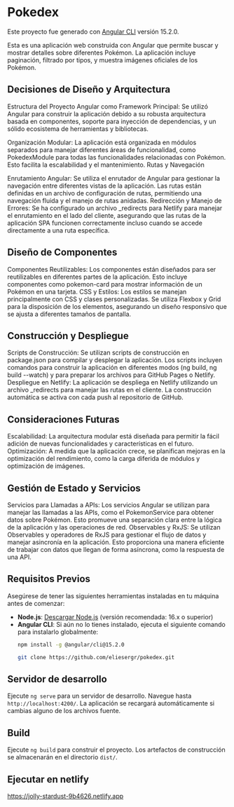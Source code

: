 # Pokedex

Este proyecto fue generado con [Angular CLI](https://github.com/angular/angular-cli) versión 15.2.0.

Esta es una aplicación web construida con Angular que permite buscar y mostrar detalles sobre diferentes Pokémon. La aplicación incluye paginación, filtrado por tipos, y muestra imágenes oficiales de los Pokémon.

## Decisiones de Diseño y Arquitectura
Estructura del Proyecto
Angular como Framework Principal: Se utilizó Angular para construir la aplicación debido a su robusta arquitectura basada en componentes, soporte para inyección de dependencias, y un sólido ecosistema de herramientas y bibliotecas.

Organización Modular: La aplicación está organizada en módulos separados para manejar diferentes áreas de funcionalidad, como PokedexModule para todas las funcionalidades relacionadas con Pokémon. Esto facilita la escalabilidad y el mantenimiento.
Rutas y Navegación

Enrutamiento Angular: Se utiliza el enrutador de Angular para gestionar la navegación entre diferentes vistas de la aplicación. Las rutas están definidas en un archivo de configuración de rutas, permitiendo una navegación fluida y el manejo de rutas anidadas.
Redirección y Manejo de Errores: Se ha configurado un archivo _redirects para Netlify para manejar el enrutamiento en el lado del cliente, asegurando que las rutas de la aplicación SPA funcionen correctamente incluso cuando se accede directamente a una ruta específica.

## Diseño de Componentes
Componentes Reutilizables: Los componentes están diseñados para ser reutilizables en diferentes partes de la aplicación. Esto incluye componentes como pokemon-card para mostrar información de un Pokémon en una tarjeta.
CSS y Estilos: Los estilos se manejan principalmente con CSS y clases personalizadas. Se utiliza Flexbox y Grid para la disposición de los elementos, asegurando un diseño responsivo que se ajusta a diferentes tamaños de pantalla.

## Construcción y Despliegue
Scripts de Construcción: Se utilizan scripts de construcción en package.json para compilar y desplegar la aplicación. Los scripts incluyen comandos para construir la aplicación en diferentes modos (ng build, ng build --watch) y para preparar los archivos para GitHub Pages o Netlify.
Despliegue en Netlify: La aplicación se despliega en Netlify utilizando un archivo _redirects para manejar las rutas en el cliente. La construcción automática se activa con cada push al repositorio de GitHub.

## Consideraciones Futuras
Escalabilidad: La arquitectura modular está diseñada para permitir la fácil adición de nuevas funcionalidades y características en el futuro.
Optimización: A medida que la aplicación crece, se planifican mejoras en la optimización del rendimiento, como la carga diferida de módulos y optimización de imágenes.

## Gestión de Estado y Servicios
Servicios para Llamadas a APIs: Los servicios Angular se utilizan para manejar las llamadas a las APIs, como el PokemonService para obtener datos sobre Pokémon. Esto promueve una separación clara entre la lógica de la aplicación y las operaciones de red.
Observables y RxJS: Se utilizan Observables y operadores de RxJS para gestionar el flujo de datos y manejar asincronía en la aplicación. Esto proporciona una manera eficiente de trabajar con datos que llegan de forma asíncrona, como la respuesta de una API.

## Requisitos Previos

Asegúrese de tener las siguientes herramientas instaladas en tu máquina antes de comenzar:

- **Node.js**: [Descargar Node.js](https://nodejs.org/) (versión recomendada: 16.x o superior)
- **Angular CLI**: Si aún no lo tienes instalado, ejecuta el siguiente comando para instalarlo globalmente:
  ```bash
  npm install -g @angular/cli@15.2.0

  git clone https://github.com/eliesergr/pokedex.git


## Servidor de desarrollo

Ejecute `ng serve` para un servidor de desarrollo. Navegue hasta `http://localhost:4200/`. La aplicación se recargará automáticamente si cambias alguno de los archivos fuente.

## Build

Ejecute `ng build` para construir el proyecto. Los artefactos de construcción se almacenarán en el directorio `dist/`.

## Ejecutar en netlify

https://jolly-stardust-9b4626.netlify.app




